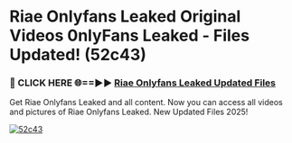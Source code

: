 # Riae Onlyfans Leaked Original Videos 0nlyFans Leaked - Files Updated! (52c43)

<h3>🔴 CLICK HERE 🌐==►► <a href="https://tinyurl.com/4seja8ks" rel="nofollow">Riae Onlyfans Leaked Updated Files</a></h3>

Get Riae Onlyfans Leaked and all content. Now you can access all videos and pictures of Riae Onlyfans Leaked. New Updated Files 2025!

[![52c43](https://i.imgur.com/EWjZXRe.gif)](https://tinyurl.com/4seja8ks)
